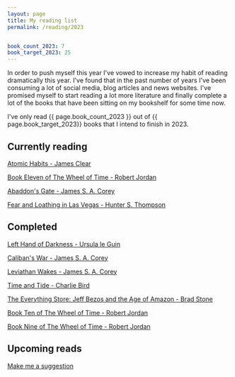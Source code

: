 ```yaml
---
layout: page
title: My reading list
permalink: /reading/2023


book_count_2023: 7
book_target_2023: 25
---
```


In order to push myself this year I've vowed to increase my habit of reading dramatically this year.  I've found that in the past number of years I've been consuming a lot of social media, blog articles and news websites.  I've promised myself to start reading a lot more literature and finally complete a lot of the books that have been sitting on my bookshelf for some time now.


I've only read {{ page.book_count_2023 }} out of {{ page.book_target_2023}} books that I intend to finish in 2023.

## Currently reading

[Atomic Habits - James Clear]()

[Book Eleven of The Wheel of Time  - Robert Jordan]()
	
[Abaddon's Gate - James S. A. Corey]()

[Fear and Loathing in Las Vegas - Hunter S. Thompson]()

## Completed

[Left Hand of Darkness - Ursula le Guin]()

[Caliban's War - James S. A. Corey]()

[Leviathan Wakes - James S. A. Corey]()

[Time and Tide - Charlie Bird]()

[The Everything Store: Jeff Bezos and the Age of Amazon - Brad Stone ]()

[Book Ten of The Wheel of Time  - Robert Jordan]()

[Book Nine of The Wheel of Time  - Robert Jordan]()




## Upcoming reads

[Make me a suggestion](mailto:hi@jonathanclarke.ie)
